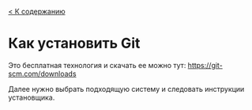 [< К содержанию](./readme.md)

# Как установить Git

Это бесплатная технология и скачать ее можно тут: https://git-scm.com/downloads

Далее нужно выбрать подходящую систему и следовать инструкции установщика.